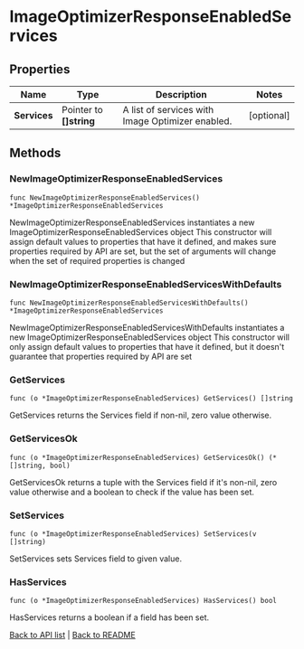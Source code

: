 # ImageOptimizerResponseEnabledServices

## Properties

Name | Type | Description | Notes
------------ | ------------- | ------------- | -------------
**Services** | Pointer to **[]string** | A list of services with Image Optimizer enabled. | [optional] 

## Methods

### NewImageOptimizerResponseEnabledServices

`func NewImageOptimizerResponseEnabledServices() *ImageOptimizerResponseEnabledServices`

NewImageOptimizerResponseEnabledServices instantiates a new ImageOptimizerResponseEnabledServices object
This constructor will assign default values to properties that have it defined,
and makes sure properties required by API are set, but the set of arguments
will change when the set of required properties is changed

### NewImageOptimizerResponseEnabledServicesWithDefaults

`func NewImageOptimizerResponseEnabledServicesWithDefaults() *ImageOptimizerResponseEnabledServices`

NewImageOptimizerResponseEnabledServicesWithDefaults instantiates a new ImageOptimizerResponseEnabledServices object
This constructor will only assign default values to properties that have it defined,
but it doesn't guarantee that properties required by API are set

### GetServices

`func (o *ImageOptimizerResponseEnabledServices) GetServices() []string`

GetServices returns the Services field if non-nil, zero value otherwise.

### GetServicesOk

`func (o *ImageOptimizerResponseEnabledServices) GetServicesOk() (*[]string, bool)`

GetServicesOk returns a tuple with the Services field if it's non-nil, zero value otherwise
and a boolean to check if the value has been set.

### SetServices

`func (o *ImageOptimizerResponseEnabledServices) SetServices(v []string)`

SetServices sets Services field to given value.

### HasServices

`func (o *ImageOptimizerResponseEnabledServices) HasServices() bool`

HasServices returns a boolean if a field has been set.


[Back to API list](../README.md#documentation-for-api-endpoints) | [Back to README](../README.md)


